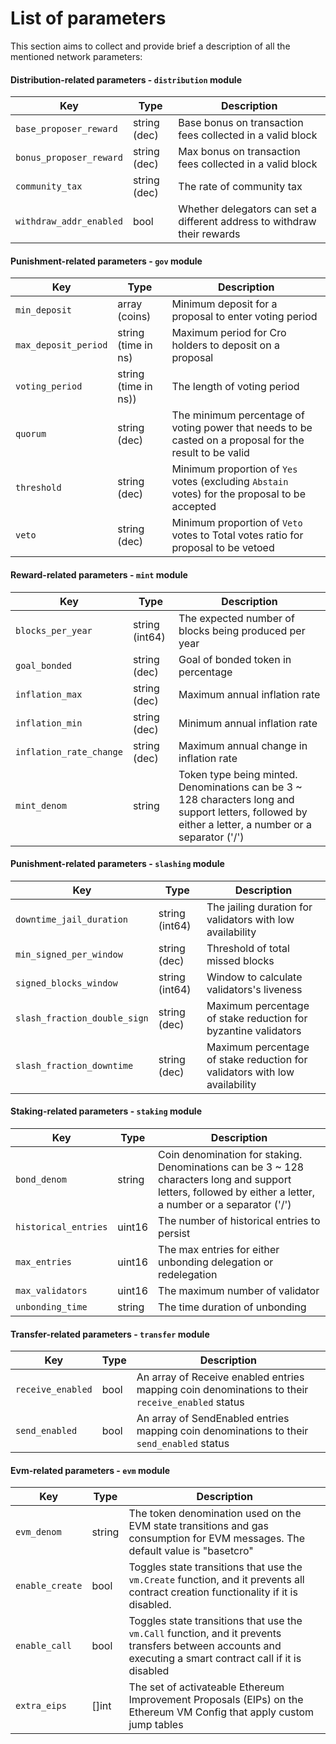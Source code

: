 # List of parameters

This section aims to collect and provide brief a description of all the mentioned network parameters:


#### Distribution-related parameters - `distribution` module

| Key                     | Type         | Description                                                              |
| ----------------------- | ------------ | ------------------------------------------------------------------------ |
| `base_proposer_reward`  | string (dec) | Base bonus on transaction fees collected in a valid block                |
| `bonus_proposer_reward` | string (dec) | Max bonus on transaction fees collected in a valid block                 |
| `community_tax`         | string (dec) | The rate of community tax                                                |
| `withdraw_addr_enabled` | bool         | Whether delegators can set a different address to withdraw their rewards |

#### Punishment-related parameters - `gov` module

| Key                  | Type                 | Description                                                                                             |
| -------------------- | -------------------- | ------------------------------------------------------------------------------------------------------- |
| `min_deposit`        | array (coins)        | Minimum deposit for a proposal to enter voting period                                                   |
| `max_deposit_period` | string (time in ns)  | Maximum period for Cro holders to deposit on a proposal                                                 |
| `voting_period`      | string (time in ns)) | The length of voting period                                                                             |
| `quorum`             | string (dec)         | The minimum percentage of voting power that needs to be casted on a proposal for the result to be valid |
| `threshold`          | string (dec)         | Minimum proportion of `Yes` votes (excluding `Abstain` votes) for the proposal to be accepted           |
| `veto`               | string (dec)         | Minimum proportion of `Veto` votes to Total votes ratio for proposal to be vetoed                       |


#### Reward-related parameters - `mint` module

| Key                     | Type           | Description                                           |
| ----------------------- | -------------- | ----------------------------------------------------- |
| `blocks_per_year`       | string (int64) | The expected number of blocks being produced per year |
| `goal_bonded`           | string (dec)   | Goal of bonded token in percentage                    |
| `inflation_max`         | string (dec)   | Maximum annual inflation rate                         |
| `inflation_min`         | string (dec)   | Minimum annual inflation rate                         |
| `inflation_rate_change` | string (dec)   | Maximum annual change in inflation rate               |
| `mint_denom`            | string         | Token type being minted. Denominations can be 3 ~ 128 characters long and support letters, followed by either a letter, a number or a separator ('/')                              |

#### Punishment-related parameters - `slashing` module

| Key                          | Type           | Description                                                                |
| ---------------------------- | -------------- | -------------------------------------------------------------------------- |
| `downtime_jail_duration`     | string (int64) | The jailing duration for validators with low availability                  |
| `min_signed_per_window`      | string (dec)   | Threshold of total missed blocks                                           |
| `signed_blocks_window`       | string (int64) | Window to calculate validators's liveness                                  |
| `slash_fraction_double_sign` | string (dec)   | Maximum percentage of stake reduction for byzantine validators             |
| `slash_fraction_downtime`    | string (dec)   | Maximum percentage of stake reduction for validators with low availability |



#### Staking-related parameters - `staking` module

| Key                  | Type   | Description                                                     |
| -------------------- | ------ | --------------------------------------------------------------- |
| `bond_denom`         | string | Coin denomination for staking. Denominations can be 3 ~ 128 characters long and support letters, followed by either a letter, a number or a separator ('/')                                   |
| `historical_entries` | uint16 | The number of historical entries to persist                     |
| `max_entries`        | uint16 | The max entries for either unbonding delegation or redelegation |
| `max_validators`     | uint16 | The maximum number of validator                                 |
| `unbonding_time`     | string | The time duration of unbonding                                  |

#### Transfer-related parameters - `transfer` module

| Key                     | Type           | Description                                           |
| ----------------------- | -------------- | ----------------------------------------------------- |
| `receive_enabled`       | bool           | An array of Receive enabled entries mapping coin denominations to their `receive_enabled` status |
| `send_enabled`          | bool           | An array of SendEnabled entries mapping coin denominations to their `send_enabled` status |

#### Evm-related parameters - `evm` module

| Key                     | Type         | Description                                                              |
| ----------------------- | ------------ | ------------------------------------------------------------------------ |
| `evm_denom`             | string       | The token denomination used on the EVM state transitions and gas consumption for EVM messages. The default value is "basetcro"              |
| `enable_create`         | bool         | Toggles state transitions that use the `vm.Create` function, and it prevents all contract creation functionality if it is disabled.                |
| `enable_call`           | bool         | Toggles state transitions that use the `vm.Call` function, and it prevents transfers between accounts and executing a smart contract call if it is disabled                                                |
| `extra_eips`            | []int        | The set of activateable Ethereum Improvement Proposals (EIPs) on the Ethereum VM Config that apply custom jump tables |
